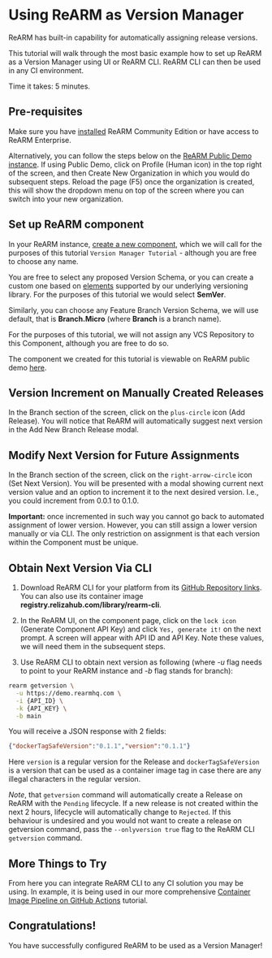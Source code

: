 # Using ReARM as Version Manager

ReARM has built-in capability for automatically assigning release versions.

This tutorial will walk through the most basic example how to set up ReARM as a Version Manager using UI or ReARM CLI. ReARM CLI can then be used in any CI environment.

Time it takes: 5 minutes.

## Pre-requisites
Make sure you have [installed](/installation/) ReARM Community Edition or have access to ReARM Enterprise.

Alternatively, you can follow the steps below on the [ReARM Public Demo instance](https://demo.rearmhq.com). If using Public Demo, click on Profile (Human icon) in the top right of the screen, and then Create New Organization in which you would do subsequent steps. Reload the page (F5) once the organization is created, this will show the dropdown menu on top of the screen where you can switch into your new organization.

## Set up ReARM component
In your ReARM instance, [create a new component](/tutorials/first-bom#create-first-component), which we will call for the purposes of this tutorial `Version Manager Tutorial` - although you are free to choose any name.

You are free to select any proposed Version Schema, or you can create a custom one based on [elements](https://github.com/relizaio/versioning?tab=readme-ov-file#25-known-version-elements) supported by our underlying versioning library. For the purposes of this tutorial we would select **SemVer**.

Similarly, you can choose any Feature Branch Version Schema, we will use default, that is **Branch.Micro** (where **Branch** is a branch name).

For the purposes of this tutorial, we will not assign any VCS Repository to this Component, although you are free to do so.

The component we created for this tutorial is viewable on ReARM public demo [here](https://demo.rearmhq.com/componentsOfOrg/00000000-0000-0000-0000-000000000001/222c1486-c225-415a-ba52-bf98eb66dd2b/fb637fa9-b5c8-4b8c-bd7d-efc68193a024).


## Version Increment on Manually Created Releases

In the Branch section of the screen, click on the `plus-circle` icon (Add Release). You will notice that ReARM will automatically suggest next version in the Add New Branch Release modal.

## Modify Next Version for Future Assignments

In the Branch section of the screen, click on the `right-arrow-circle` icon (Set Next Version). You will be presented with a modal showing current next version value and an option to increment it to the next desired version. I.e., you could increment from 0.0.1 to 0.1.0.

**Important:** once incremented in such way you cannot go back to automated assignment of lower version. However, you can still assign a lower version manually or via CLI. The only restriction on assignment is that each version within the Component must be unique.

## Obtain Next Version Via CLI
1. Download ReARM CLI for your platform from its [GitHub Repository links](https://github.com/relizaio/rearm-cli?tab=readme-ov-file#download-rearm-cli). You can also use its container image **registry.relizahub.com/library/rearm-cli**. 

2. In the ReARM UI, on the component page, click on the `lock icon` (Generate Component API Key) and click `Yes, generate it!` on the next prompt. A screen will appear with API ID and API Key. Note these values, we will need them in the subsequent steps.

3. Use ReARM CLI to obtain next version as following (where *-u* flag needs to point to your ReARM instance and *-b* flag stands for branch):

```bash
rearm getversion \
  -u https://demo.rearmhq.com \
  -i {API_ID} \
  -k {API_KEY} \
  -b main
```

You will receive a JSON response with 2 fields:

```json
{"dockerTagSafeVersion":"0.1.1","version":"0.1.1"}
```

Here `version` is a regular version for the Release and `dockerTagSafeVersion` is a version that can be used as a container image tag in case there are any illegal characters in the regular version.

*Note*, that `getversion` command will automatically create a Release on ReARM with the `Pending` lifecycle. If a new release is not created within the next 2 hours, lifecycle will automatically change to `Rejected`. If this behaviour is undesired and you would not want to create a release on getversion command, pass the `--onlyversion true` flag to the ReARM CLI `getversion` command.

## More Things to Try
From here you can integrate ReARM CLI to any CI solution you may be using. In example, it is being used in our more comprehensive [Container Image Pipeline on GitHub Actions](./github-actions-docker) tutorial.

## Congratulations!
You have successfully configured ReARM to be used as a Version Manager!